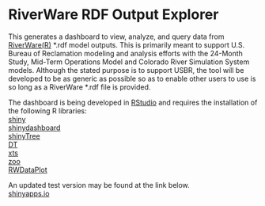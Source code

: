# RiverWare RDF Output Explorer
This generates a dashboard to view, analyze, and query data from [RiverWare(R)](http://www.riverware.org/) *.rdf model 
outputs. This is primarily meant to support U.S. Bureau of Reclamation modeling and 
analysis efforts with the 24-Month Study, Mid-Term Operations Model and Colorado River 
Simulation System models. Although the stated purpose is to support USBR, the tool will 
be developed to be as generic as possible so as to enable other users to use is so long 
as a RiverWare *.rdf file is provided.

The dashboard is being developed in [RStudio](https://www.rstudio.com/) and requires the installation of the following R libraries:
<BR>[shiny](http://shiny.rstudio.com/)
<BR>[shinydashboard](https://rstudio.github.io/shinydashboard/index.html)
<BR>[shinyTree](https://github.com/trestletech/shinyTree)
<BR>[DT](https://rstudio.github.io/DT/)
<BR>[xts](https://cran.r-project.org/web/packages/xts/index.html)
<BR>[zoo](https://cran.r-project.org/web/packages/zoo/index.html)
<BR>[RWDataPlot](https://github.com/tjrocha/RWDataPlot)

An updated test version may be found at the link below.
<BR>[shinyapps.io](https://jrocha.shinyapps.io/rdfModelOutputDashboard/)

